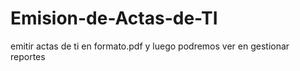 # Emision-de-Actas-de-TI
emitir actas de ti en formato.pdf y luego podremos ver en gestionar reportes
